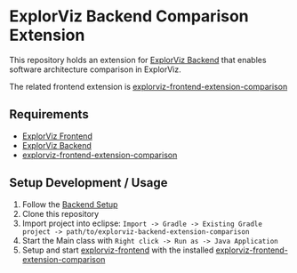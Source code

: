 # ExplorViz Backend Comparison Extension

This repository holds an extension for [ExplorViz Backend](https://github.com/ExplorViz/explorviz-backend) that enables software architecture comparison in ExplorViz.

The related frontend extension is [explorviz-frontend-extension-comparison](https://github.com/ExplorViz/explorviz-frontend-extension-comparison/tree/dte)

## Requirements
- [ExplorViz Frontend](https://github.com/ExplorViz/explorviz-frontend)
- [ExplorViz Backend](https://github.com/ExplorViz/explorviz-backend)
- [explorviz-frontend-extension-comparison](https://github.com/ExplorViz/explorviz-frontend-extension-comparison/tree/dte)

## Setup Development / Usage
1. Follow the [Backend Setup](https://github.com/ExplorViz/explorviz-backend#explorviz-backend)
2. Clone this repository
2. Import project into eclipse: `Import -> Gradle -> Existing Gradle project -> path/to/explorviz-backend-extension-comparison`
3. Start the Main class with `Right click -> Run as -> Java Application`
4. Setup and start [explorviz-frontend](https://github.com/ExplorViz/explorviz-frontend) with the installed [explorviz-frontend-extension-comparison](https://github.com/ExplorViz/explorviz-frontend-extension-comparison/tree/dte)